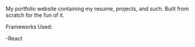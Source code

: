 My portfolio website containing my resume, projects, and such. Built from scratch for the fun of it.

Frameworks Used:

-React

